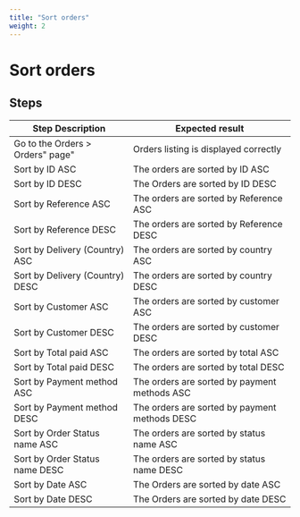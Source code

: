 ```yaml
---
title: "Sort orders"
weight: 2
---
```


# Sort orders
## Steps
| Step Description | Expected result |
| ----- | ----- |
| Go to the Orders > Orders" page" | Orders listing is displayed correctly |
| Sort by ID ASC | The orders are sorted by ID ASC |
| Sort by ID DESC | The Orders are sorted by ID DESC |
| Sort by Reference ASC | The orders are sorted by Reference ASC |
| Sort by Reference DESC | The orders are sorted by Reference DESC |
| Sort by Delivery (Country) ASC | The orders are sorted by country ASC |
| Sort by Delivery (Country) DESC | The orders are sorted by country DESC |
| Sort by Customer ASC | The orders are sorted by customer ASC |
| Sort by Customer DESC | The orders are sorted by customer DESC |
| Sort by Total paid ASC | The orders are sorted by total ASC |
| Sort by Total paid DESC | The orders are sorted by total DESC |
| Sort by Payment method ASC | The orders are sorted by payment methods ASC |
| Sort by Payment method DESC | The orders are sorted by payment methods DESC |
| Sort by Order Status name ASC | The orders are sorted by status name ASC |
| Sort by Order Status name DESC | The orders are sorted by status name DESC |
| Sort by Date ASC | The Orders are sorted by date ASC |
| Sort by Date DESC | The Orders are sorted by date DESC |
